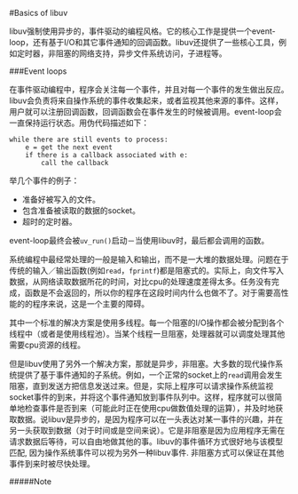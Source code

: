 #Basics of libuv

libuv强制使用异步的，事件驱动的编程风格。它的核心工作是提供一个event-loop，还有基于I/O和其它事件通知的回调函数。libuv还提供了一些核心工具，例如定时器，非阻塞的网络支持，异步文件系统访问，子进程等。  

###Event loops

在事件驱动编程中，程序会关注每一个事件，并且对每一个事件的发生做出反应。libuv会负责将来自操作系统的事件收集起来，或者监视其他来源的事件。这样，用户就可以注册回调函数，回调函数会在事件发生的时候被调用。event-loop会一直保持运行状态。用伪代码描述如下：  

```
while there are still events to process:
    e = get the next event
    if there is a callback associated with e:
        call the callback
```

举几个事件的例子：  
* 准备好被写入的文件。  
* 包含准备被读取的数据的socket。  
* 超时的定时器。  

event-loop最终会被`uv_run()`启动－当使用libuv时，最后都会调用的函数。  

系统编程中最经常处理的一般是输入和输出，而不是一大堆的数据处理。问题在于传统的输入／输出函数(例如`read`，`fprintf`)都是阻塞式的。实际上，向文件写入数据，从网络读取数据所花的时间，对比cpu的处理速度差得太多。任务没有完成，函数是不会返回的，所以你的程序在这段时间内什么也做不了。对于需要高性能的的程序来说，这是一个主要的障碍。  

其中一个标准的解决方案是使用多线程。每一个阻塞的I/O操作都会被分配到各个线程中（或者是使用线程池）。当某个线程一旦阻塞，处理器就可以调度处理其他需要cpu资源的线程。  

但是libuv使用了另外一个解决方案，那就是异步，非阻塞。大多数的现代操作系统提供了基于事件通知的子系统。例如，一个正常的socket上的`read`调用会发生阻塞，直到发送方把信息发送过来。但是，实际上程序可以请求操作系统监视socket事件的到来，并将这个事件通知放到事件队列中。这样，程序就可以很简单地检查事件是否到来（可能此时正在使用cpu做数值处理的运算），并及时地获取数据。说libuv是异步的，是因为程序可以在一头表达对某一事件的兴趣，并在另一头获取到数据（对于时间或是空间来说）。它是非阻塞是因为应用程序无需在请求数据后等待，可以自由地做其他的事。libuv的事件循环方式很好地与该模型匹配, 因为操作系统事件可以视为另外一种libuv事件. 非阻塞方式可以保证在其他事件到来时被尽快处理。  

#####Note

